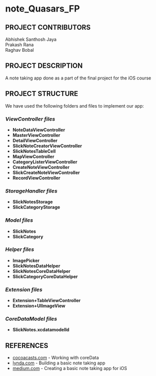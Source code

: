# note_Quasars_FP

## PROJECT CONTRIBUTORS

Abhishek Santhosh Jaya <br>
Prakash Rana <br>
Raghav Bobal <br>

## PROJECT DESCRIPTION
A note taking app done as a part of the final project for the iOS course

## PROJECT STRUCTURE
We have used the following folders and files to implement our app:<br>

### *ViewController files*<br>
* **NoteDataViewController**
* **MasterViewController**
* **DetailViewController**
* **SlickNoteCreatorViewController**
* **SlickNotesTableCell**
* **MapViewController**
* **CategoryListerViewController**
* **CreateNoteViewController**
* **SlickCreateNoteViewController**
* **RecordViewController**

### *StorageHandler files*<br>
* **SlickNotesStorage**
* **SlickCategoryStorage**

### *Model files*<br>
* **SlickNotes**
* **SlickCategory**

### *Helper files*<br>
* **ImagePicker**
* **SlickNotesDataHelper**
* **SlickNotesCoreDataHelper**
* **SlickCategoryCoreDataHelper**

### *Extension files*<br>
* **Extension+TableViewController**
* **Extension+UIImageView**

### *CoreDataModel files*<br>
* **SlickNotes.xcdatamodelId**

## REFERENCES
* [cocoacasts.com](https://cocoacasts.com/setting-up-the-core-data-stack-with-nspersistentcontainer) - Working with coreData
* [lynda.com](https://www.lynda.com/iOS-tutorials/Building-Note-Taking-App-iOS-11-Swift/642477-2.html) - Building a basic note taking app
* [medium.com](https://medium.com/thecodinghype/creating-a-simple-note-taking-app-for-ios-in-swift-66dcbfe05a30) - Creating a basic note taking app for iOS




